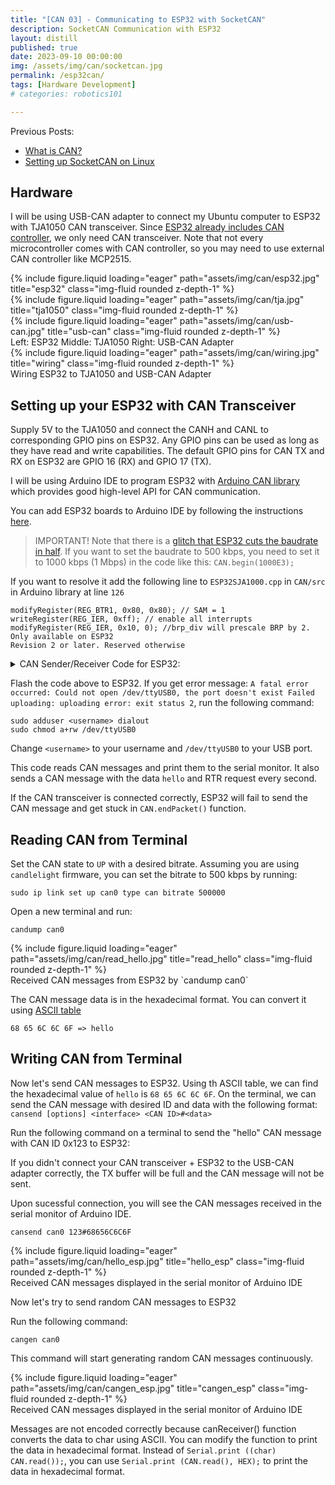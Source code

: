 ```yaml
---
title: "[CAN 03] - Communicating to ESP32 with SocketCAN" 
description: SocketCAN Communication with ESP32
layout: distill
published: true
date: 2023-09-10 00:00:00
img: /assets/img/can/socketcan.jpg
permalink: /esp32can/
tags: [Hardware Development]
# categories: robotics101

---
```


Previous Posts:
- [What is CAN?](/aboutcan/)
- [Setting up SocketCAN on Linux](/socketcan/)


## Hardware

I will be using USB-CAN adapter to connect my Ubuntu computer to ESP32 with TJA1050 CAN transceiver. Since [ESP32 already includes CAN controller](https://docs.espressif.com/projects/esp-idf/en/release-v3.3/api-reference/peripherals/can.html), we only need CAN transceiver. Note that not every microcontroller comes with CAN controller, so you may need to use external CAN controller like MCP2515.

<div class="row">
    <div class="col-sm mt-3 mt-md-0">
        {% include figure.liquid loading="eager" path="assets/img/can/esp32.jpg" title="esp32" class="img-fluid rounded z-depth-1" %}
    </div>
    <div class="col-sm mt-3 mt-md-0">
        {% include figure.liquid loading="eager" path="assets/img/can/tja.jpg" title="tja1050" class="img-fluid rounded z-depth-1" %}
    </div>
        <div class="col-sm mt-3 mt-md-0">
        {% include figure.liquid loading="eager" path="assets/img/can/usb-can.jpg" title="usb-can" class="img-fluid rounded z-depth-1" %}
    </div>
</div>
<div class="caption">
  Left: ESP32 Middle: TJA1050 Right: USB-CAN Adapter
</div>


<div class="row">
    <div class="col-sm mt-3 mt-md-0">
        {% include figure.liquid loading="eager" path="assets/img/can/wiring.jpg" title="wiring" class="img-fluid rounded z-depth-1" %}
    </div>
</div>
<div class="caption">
  Wiring ESP32 to TJA1050 and USB-CAN Adapter
</div>

## Setting up your ESP32 with CAN Transceiver

Supply 5V to the TJA1050 and connect the CANH and CANL to corresponding GPIO pins on ESP32. Any GPIO pins can be used as long as they have read and write capabilities.
The default GPIO pins for CAN TX and RX on ESP32 are GPIO 16 (RX) and GPIO 17 (TX). 

I will be using Arduino IDE to program ESP32 with [Arduino CAN library](https://github.com/sandeepmistry/arduino-CAN) which provides good high-level API for CAN communication.

You can add ESP32 boards to Arduino IDE by following the instructions [here](https://randomnerdtutorials.com/installing-the-esp32-board-in-arduino-ide-windows-instructions/).


>IMPORTANT! Note that there is a [glitch that ESP32 cuts the baudrate in half](https://github.com/sandeepmistry/arduino-CAN/issues/62). If you want to set the baudrate to 500 kbps, you need to set it to 1000 kbps (1 Mbps) in the code like this: `CAN.begin(1000E3);`

If you want to resolve it add the following line to `ESP32SJA1000.cpp` in `CAN/src` in Arduino library at line `126`
```
modifyRegister(REG_BTR1, 0x80, 0x80); // SAM = 1
writeRegister(REG_IER, 0xff); // enable all interrupts
modifyRegister(REG_IER, 0x10, 0); //brp_div will prescale BRP by 2. Only available on ESP32
Revision 2 or later. Reserved otherwise 
```


<details>
  <summary>CAN Sender/Receiver Code for ESP32:</summary>


```
//==================================================================================//
#include <CAN.h>
#define TX_GPIO_NUM 17 // Connects to CTX
#define RX_GPIO_NUM 16 // Connects to CRX
//==================================================================================//
void setup() {
 Serial.begin (115200);
 while (!Serial);
 delay (1000);
 Serial.println ("CAN Receiver/Receiver");
 // Set the pins
 CAN.setPins (RX_GPIO_NUM, TX_GPIO_NUM);
 // start the CAN bus at 500 kbps (Baudrate is cut in half)
 if (!CAN.begin (1000E3)) {
 Serial.println ("Starting CAN failed!");
 while (1);
 }
 else {
 Serial.println ("CAN Initialized");
 }
}
//==================================================================================//
void loop() {
 canSender();
 canReceiver();
}
//==================================================================================//
void canSender() {
 // send packet: id is 11 bits, packet can contain up to 8 bytes of data
 Serial.print ("Sending packet ... ");
 CAN.beginPacket (0x12); //sets the ID and clears the transmit buffer
 // CAN.beginExtendedPacket(0xabcdef);
 CAN.write ('h'); //write data to buffer. data is not sent until endPacket() is called.
 CAN.write ('e');
 CAN.write ('l');
 CAN.write ('l');
 CAN.write ('o');
 CAN.endPacket();
 Serial.print ("packet end ... ");
 //RTR packet with a requested data length
 CAN.beginPacket (0x12, 3, true);
 CAN.endPacket();
 Serial.println ("done");
 delay (1000);
}
//==================================================================================//
void canReceiver() {
 // try to parse packet
 int packetSize = CAN.parsePacket();
 if (packetSize) {
 // received a packet
 Serial.print ("Received ");
 if (CAN.packetExtended()) {
 Serial.print ("extended ");
 }
 if (CAN.packetRtr()) {
 // Remote transmission request, packet contains no data
 Serial.print ("RTR ");
 }
 Serial.print ("packet with id 0x");
 Serial.print (CAN.packetId(), HEX);
 if (CAN.packetRtr()) {
 Serial.print (" and requested length ");
 Serial.println (CAN.packetDlc());
 } else {
 Serial.print (" and length ");
 Serial.println (packetSize);
 // only print packet data for non-RTR packets
 while (CAN.available()) {
 Serial.print ((char) CAN.read());
 }
 Serial.println();
 }
 Serial.println();
 }
}
//==================================================================================//
```
</details>

Flash the code above to ESP32. If you get error message: `A fatal error occurred: Could not open /dev/ttyUSB0, the port doesn't exist Failed uploading: uploading error: exit status 2`, run the following command:
```
sudo adduser <username> dialout
sudo chmod a+rw /dev/ttyUSB0
```
Change `<username>` to your username and `/dev/ttyUSB0` to your USB port.


This code reads CAN messages and print them to the serial monitor. It also sends a CAN message with the data `hello` and RTR request every second.

If the CAN transceiver is connected correctly, ESP32 will fail to send the CAN message and get stuck in `CAN.endPacket()` function.


## Reading CAN from Terminal

Set the CAN state to `UP` with a desired bitrate. Assuming you are using `candlelight` firmware, you can set the bitrate to 500 kbps by running:
```
sudo ip link set up can0 type can bitrate 500000
```

Open a new terminal and run:
```
candump can0
```

<div class="row">
    <div class="col-sm mt-3 mt-md-0">
        {% include figure.liquid loading="eager" path="assets/img/can/read_hello.jpg" title="read_hello" class="img-fluid rounded z-depth-1" %}
    </div>
</div>
<div class="caption">
  Received CAN messages from ESP32 by `candump can0`
</div>

The CAN message data is in the hexadecimal format. You can convert it using [ASCII table](https://www.rapidtables.com/convert/number/hex-to-ascii.html)

`68 65 6C 6C 6F => hello`

## Writing CAN from Terminal

Now let's send CAN messages to ESP32. Using th ASCII table, we can find the hexadecimal value of `hello` is `68 65 6C 6C 6F`.
On the terminal, we can send the CAN message with desired ID and data with the following format: `cansend [options] <interface> <CAN ID>#<data>`

Run the following command on a terminal to send the "hello" CAN message with CAN ID 0x123 to ESP32:

If you didn't connect your CAN transceiver + ESP32 to the USB-CAN adapter correctly, the TX buffer will be full and the CAN message will not be sent.

Upon sucessful connection, you will see the CAN messages received in the serial monitor of Arduino IDE.

```
cansend can0 123#68656C6C6F
```
<div class="row">
    <div class="col-sm mt-3 mt-md-0">
        {% include figure.liquid loading="eager" path="assets/img/can/hello_esp.jpg" title="hello_esp" class="img-fluid rounded z-depth-1" %}
    </div>
</div>
<div class="caption">
  Received CAN messages displayed in the serial monitor of Arduino IDE
</div>


Now let's try to send random CAN messages to ESP32

Run the following command:
```
cangen can0
```
This command will start generating random CAN messages continuously. 


<div class="row">
    <div class="col-sm mt-3 mt-md-0">
        {% include figure.liquid loading="eager" path="assets/img/can/cangen_esp.jpg" title="cangen_esp" class="img-fluid rounded z-depth-1" %}
    </div>
</div>
<div class="caption">
  Received CAN messages displayed in the serial monitor of Arduino IDE
</div>

Messages are not encoded correctly because canReceiver() function converts the data to char using ASCII. You can modify the function to print the data in hexadecimal format.
Instead of `Serial.print ((char) CAN.read());`, you can use `Serial.print (CAN.read(), HEX);` to print the data in hexadecimal format.




